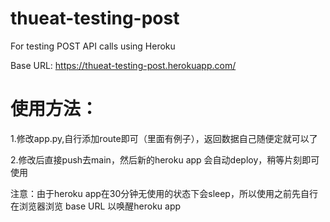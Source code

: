 # thueat-testing-post

For testing POST API calls using Heroku

Base URL: https://thueat-testing-post.herokuapp.com/

# 使用方法：

1.修改app.py,自行添加route即可（里面有例子），返回数据自己随便定就可以了

2.修改后直接push去main，然后新的heroku app 会自动deploy，稍等片刻即可使用

注意：由于heroku app在30分钟无使用的状态下会sleep，所以使用之前先自行在浏览器浏览 base URL 以唤醒heroku app
